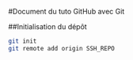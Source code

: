 #Document du tuto GitHub avec Git

##Initialisation du dépôt

```bash
git init
git remote add origin SSH_REPO
```